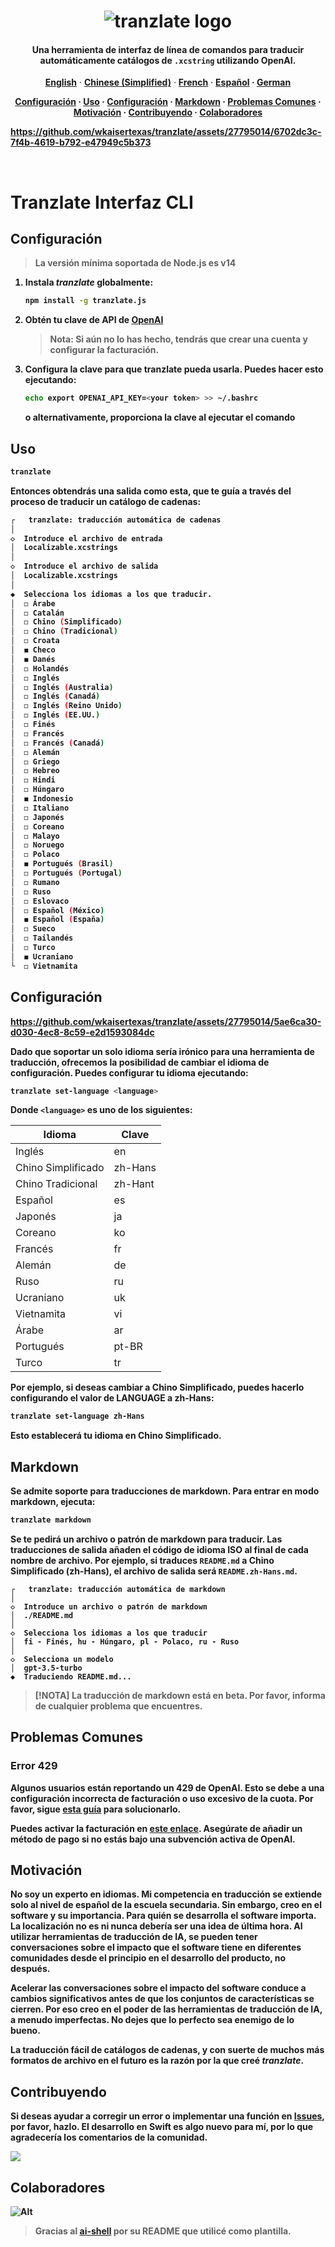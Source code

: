 <h1 align="center">
   <img src="https://github.com/wkaisertexas/tranzlate/assets/27795014/2d8ab420-12de-422b-bfd2-b6a27bc936f7" alt="tranzlate logo"/>
</h1>

<h4 align="center">
   Una herramienta de interfaz de línea de comandos para traducir automáticamente catálogos de <code>.xcstring</code> utilizando OpenAI.
</h4>

<p align="center">
  <a href="https://github.com/wkaisertexas/tranzlate"><strong>English</strong></a> ·
  <a href="https://github.com/wkaisertexas/tranzlate/blob/main/README.zh-Hans.md"><strong>Chinese (Simplified)</strong></a> ·
  <a href="https://github.com/wkaisertexas/tranzlate/blob/main/README.fr.md"><strong>French</strong></a> ·
  <a href="https://github.com/wkaisertexas/tranzlate/blob/main/README.es.md"><strong>Español</string></a> ·
  <a href="https://github.com/wkaisertexas/tranzlate/blob/main/README.de.md"><strong>German</strong></a>
</p>

<p align="center">
  <a href="#setup"><strong>Configuración</strong></a> ·
  <a href="#usage"><strong>Uso</strong></a> ·
  <a href="#configuration"><strong>Configuración</strong></a> ·
  <a href="#markdown"><strong>Markdown</string></a> ·
  <a href="#common-issues"><strong>Problemas Comunes</strong></a> ·
  <a href="#motivation"><strong>Motivación</strong></a> ·
  <a href="#contributing"><strong>Contribuyendo</strong></a> ·
  <a href="#contributors"><strong>Colaboradores</strong></a>
</p>

https://github.com/wkaisertexas/tranzlate/assets/27795014/6702dc3c-7f4b-4619-b792-e47949c5b373

<br>

# Tranzlate Interfaz CLI

<h2 id="setup">Configuración</h2>

> La versión mínima soportada de Node.js es v14

1. Instala _tranzlate_ globalmente:

   ```sh
   npm install -g tranzlate.js
   ```

2. Obtén tu clave de API de [OpenAI](https://platform.openai.com/account/api-keys)

   > Nota: Si aún no lo has hecho, tendrás que crear una cuenta y configurar la facturación.

3. Configura la clave para que tranzlate pueda usarla. Puedes hacer esto ejecutando:

   ```sh
   echo export OPENAI_API_KEY=<your token> >> ~/.bashrc
   ```

   o alternativamente, proporciona la clave al ejecutar el comando

<h2 id="usage">Uso</h2>

```bash
tranzlate
```

Entonces obtendrás una salida como esta, que te guía a través del proceso de traducir un catálogo de cadenas:

```bash
┌   tranzlate: traducción automática de cadenas
│
◇  Introduce el archivo de entrada
│  Localizable.xcstrings
│
◇  Introduce el archivo de salida
│  Localizable.xcstrings
│
◆  Selecciona los idiomas a los que traducir.
│  ◻ Árabe
│  ◻ Catalán
│  ◻ Chino (Simplificado)
│  ◻ Chino (Tradicional)
│  ◻ Croata
│  ◼ Checo
│  ◼ Danés
│  ◻ Holandés
│  ◻ Inglés
│  ◻ Inglés (Australia)
│  ◻ Inglés (Canadá)
│  ◻ Inglés (Reino Unido)
│  ◻ Inglés (EE.UU.)
│  ◻ Finés
│  ◻ Francés
│  ◻ Francés (Canadá)
│  ◻ Alemán
│  ◻ Griego
│  ◻ Hebreo
│  ◻ Hindi
│  ◻ Húngaro
│  ◼ Indonesio
│  ◻ Italiano
│  ◻ Japonés
│  ◻ Coreano
│  ◻ Malayo
│  ◻ Noruego
│  ◻ Polaco
│  ◼ Portugués (Brasil)
│  ◻ Portugués (Portugal)
│  ◻ Rumano
│  ◻ Ruso
│  ◻ Eslovaco
│  ◻ Español (México)
│  ◼ Español (España)
│  ◻ Sueco
│  ◻ Tailandés
│  ◻ Turco
│  ◼ Ucraniano
└  ◻ Vietnamita
```

<h2 id="configuration">Configuración</h2>

https://github.com/wkaisertexas/tranzlate/assets/27795014/5ae6ca30-d030-4ec8-8c59-e2d1593084dc

Dado que soportar un solo idioma sería irónico para una herramienta de traducción, ofrecemos la posibilidad de cambiar el idioma de configuración. Puedes configurar tu idioma ejecutando:

```bash
tranzlate set-language <language>
```

Donde `<language>` es uno de los siguientes:

<table align="center">
  <thead>
    <tr>
      <th>Idioma</th>
      <th>Clave</th>
    </tr>
  </thead>
  <tbody>
    <tr><td>Inglés</td><td>en</td></tr>
    <tr><td>Chino Simplificado</td><td>zh-Hans</td></tr>
    <tr><td>Chino Tradicional</td><td>zh-Hant</td></tr>
    <tr><td>Español</td><td>es</td></tr>
    <tr><td>Japonés</td><td>ja</td></tr>
    <tr><td>Coreano</td><td>ko</td></tr>
    <tr><td>Francés</td><td>fr</td></tr>
    <tr><td>Alemán</td><td>de</td></tr>
    <tr><td>Ruso</td><td>ru</td></tr>
    <tr><td>Ucraniano</td><td>uk</td></tr>
    <tr><td>Vietnamita</td><td>vi</td></tr>
    <tr><td>Árabe</td><td>ar</td></tr>
    <tr><td>Portugués</td><td>pt-BR</td></tr>
    <tr><td>Turco</td><td>tr</td></tr>
  </tbody>
</table>

Por ejemplo, si deseas cambiar a Chino Simplificado, puedes hacerlo configurando el valor de LANGUAGE a zh-Hans:

```sh
tranzlate set-language zh-Hans
```

Esto establecerá tu idioma en Chino Simplificado.

<h2 id="markdown">Markdown</h2>

Se admite soporte para traducciones de markdown. Para entrar en modo markdown, ejecuta:

```sh
tranzlate markdown
```

Se te pedirá un archivo o patrón de markdown para traducir. Las traducciones de salida añaden el código de idioma ISO al final de cada nombre de archivo. **Por ejemplo,** si traduces `README.md` a Chino Simplificado (zh-Hans), el archivo de salida será `README.zh-Hans.md`.

```console
┌   tranzlate: traducción automática de markdown
│
◇  Introduce un archivo o patrón de markdown
│  ./README.md
│
◇  Selecciona los idiomas a los que traducir
│  fi - Finés, hu - Húngaro, pl - Polaco, ru - Ruso
│
◇  Selecciona un modelo
│  gpt-3.5-turbo
◆  Traduciendo README.md...
```

> [!NOTA]
> La traducción de markdown está en beta. Por favor, informa de cualquier problema que encuentres.

<h2 id="common-issues">Problemas Comunes</h2>

### Error 429

Algunos usuarios están reportando un 429 de OpenAI. Esto se debe a una configuración incorrecta de facturación o uso excesivo de la cuota. Por favor, sigue [esta guía](https://help.openai.com/en/articles/6891831-error-code-429-you-exceeded-your-current-quota-please-check-your-plan-and-billing-details) para solucionarlo.

Puedes activar la facturación en [este enlace](https://platform.openai.com/account/billing/overview). Asegúrate de añadir un método de pago si no estás bajo una subvención activa de OpenAI.

<h2 id="motivation">Motivación</h2>

No soy un experto en idiomas. Mi competencia en traducción se extiende solo al nivel de español de la escuela secundaria. Sin embargo, creo en el software y su importancia. Para quién se desarrolla el software importa. La localización no es ni nunca debería ser una idea de última hora. Al utilizar herramientas de traducción de IA, se pueden tener conversaciones sobre el impacto que el software tiene en diferentes comunidades desde el principio en el desarrollo del producto, no después.

Acelerar las conversaciones sobre el impacto del software conduce a cambios significativos antes de que los conjuntos de características se cierren. Por eso creo en el poder de las herramientas de traducción de IA, a menudo imperfectas. No dejes que lo perfecto sea enemigo de lo bueno.

La traducción fácil de catálogos de cadenas, y con suerte de muchos más formatos de archivo en el futuro es la razón por la que creé _tranzlate_.

<h2 id="contributing">Contribuyendo</h2>

Si deseas ayudar a corregir un error o implementar una función en [Issues](https://github.com/wkaisertexas/tranzlate), por favor, hazlo. El desarrollo en Swift es algo nuevo para mí, por lo que agradecería los comentarios de la comunidad.

<a href="https://github.com/wkaisertexas/tranzlate/graphs/contributors">
  <img src="https://contrib.rocks/image?repo=wkaisertexas/tranzlate" />
</a>

<h2 id="contributors">Colaboradores</h2>

![Alt](https://repobeats.axiom.co/api/embed/74c05a15a0f3020ab2d6113b7bd0667dbe4d1ad4.svg "Imagen de analítica de Repobeats")

> Gracias al [ai-shell](https://github.com/BuilderIO/ai-shell) por su README que utilicé como plantilla.